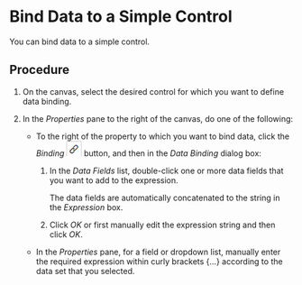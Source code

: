 <!-- loio93f40e6a7e1a47bc9d9ee0352146fed0 -->

# Bind Data to a Simple Control

You can bind data to a simple control.



<a name="loio93f40e6a7e1a47bc9d9ee0352146fed0__steps_zjy_zqt_tr"/>

## Procedure

1.  On the canvas, select the desired control for which you want to define data binding.

2.  In the *Properties* pane to the right of the canvas, do one of the following:

    -   To the right of the property to which you want to bind data, click the *Binding* ![](images/data_binding_button_852457c.jpg) button, and then in the *Data Binding* dialog box:
        1.  In the *Data Fields* list, double-click one or more data fields that you want to add to the expression.

            The data fields are automatically concatenated to the string in the *Expression* box.

        2.  Click *OK* or first manually edit the expression string and then click *OK*.


    -   In the *Properties* pane, for a field or dropdown list, manually enter the required expression within curly brackets \{...\} according to the data set that you selected.


